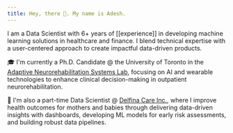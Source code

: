 ```yaml
---
title: Hey, there 👋. My name is Adesh.
---
```

I am a Data Scientist with 6+ years of [[experience]] in developing machine learning solutions in healthcare and finance. I blend technical expertise with a user-centered approach to create impactful data-driven products.


🎓 I'm currently a Ph.D. Candidate @ the University of Toronto in the [Adaptive Neurorehabilitation Systems Lab](https://www.neurorehab-systems.ca/), focusing on AI and wearable technologies to enhance clinical decision-making in outpatient neurorehabilitation.


💼 I'm also a part-time Data Scientist @ [Delfina Care Inc.](https://www.delfina.com/), where I improve health outcomes for mothers and babies through delivering data-driven insights with dashboards, developing ML models for early risk assessments, and building robust data pipelines.